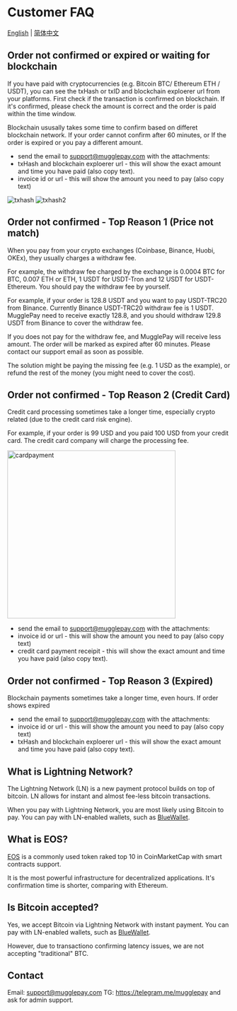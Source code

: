 # Customer FAQ

[English](/API/faq/CustomerFAQ.md) | [简体中文](/API/faq/常见问题.md)

## Order not confirmed or expired or waiting for blockchain
If you have paid with cryptocurrencies (e.g. Bitcoin BTC/ Ethereum ETH / USDT), you can see the txHash or txID and blockchain exploerer url from your platforms.
First check if the transaction is confirmed on blockchain. If it's confirmed, please check the amount is correct and the order is paid within the time window.

Blockchain ususally takes some time to confirm based on differet blockchain network. If your order cannot confirm after 60 minutes, or If the order is expired or you pay a different amount.

* send the email to support@mugglepay.com with the attachments:
* txHash and blockchain exploerer url - this will show the exact amount and time you have paid (also copy text).
* invoice id or url - this will show the amount you need to pay (also copy text)

![txhash](https://user-images.githubusercontent.com/50819254/113534525-8bd51d00-9603-11eb-864e-977a2d2e0bca.jpg)
![txhash2](https://user-images.githubusercontent.com/50819254/113534522-88da2c80-9603-11eb-8ed7-b4d2a6e2f6c6.jpg)


## Order not confirmed - Top Reason 1 (Price not match)
When you pay from your crypto exchanges (Coinbase, Binance, Huobi, OKEx), they usually charges a withdraw fee.

For example, the withdraw fee charged by the exchange is 0.0004 BTC for BTC, 0.007 ETH or ETH, 1 USDT for USDT-Tron and 12 USDT for USDT-Ethereum. You should pay the withdraw fee by yourself.

For example, if your order is 128.8 USDT and you want to pay USDT-TRC20 from Binance. Currently Binance USDT-TRC20 withdraw fee is 1 USDT. MugglePay need to receive exactly 128.8, and you should withdraw 129.8 USDT from Binance to cover the withdraw fee.

If you does not pay for the withdraw fee, and MugglePay will receive less amount. The order will be marked as expired after 60 minutes. Please contact our support email as soon as possible. 

The solution might be paying the missing fee (e.g. 1 USD as the example), or refund the rest of the money (you might need to cover the cost).

## Order not confirmed - Top Reason 2 (Credit Card)
Credit card processing sometimes take a longer time, especially crypto related (due to the credit card risk engine).

For example, if your order is 99 USD and you paid 100 USD from your credit card. The credit card company will charge the processing fee.

<img width="380" alt="cardpayment" src="https://user-images.githubusercontent.com/50819254/113794626-90254580-977d-11eb-91d6-a5948639d42b.png">

* send the email to support@mugglepay.com with the attachments:
* invoice id or url - this will show the amount you need to pay (also copy text)
* credit card payment receipit - this will show the exact amount and time you have paid (also copy text).


## Order not confirmed - Top Reason 3 (Expired)
Blockchain payments sometimes take a longer time, even hours. If order shows expired

* send the email to support@mugglepay.com with the attachments:
* invoice id or url - this will show the amount you need to pay (also copy text)
* txHash and blockchain exploerer url - this will show the exact amount and time you have paid (also copy text).


## What is Lightning Network?

The Lightning Network (LN) is a new payment protocol builds on top of bitcoin. LN allows for instant and almost fee-less bitcoin transactions. 

When you pay with Lightning Network, you are most likely using Bitcoin to pay. You can pay with LN-enabled wallets, such as [BlueWallet](https://bluewallet.io).

## What is EOS?

[EOS](https://eos.io/) is a commonly used token raked top 10 in CoinMarketCap with smart contracts support.

It is the most powerful infrastructure for decentralized applications. It's confirmation time is shorter, comparing with Ethereum.



## Is Bitcoin accepted?

Yes, we accept Bitcoin via Lightning Network with instant payment.  You can pay with LN-enabled wallets, such as [BlueWallet](https://bluewallet.io).

However, due to transactiono confirming latency issues, we are not accepting "traditional" BTC.

## Contact

Email: support@mugglepay.com
TG: https://telegram.me/mugglepay and ask for admin support.
